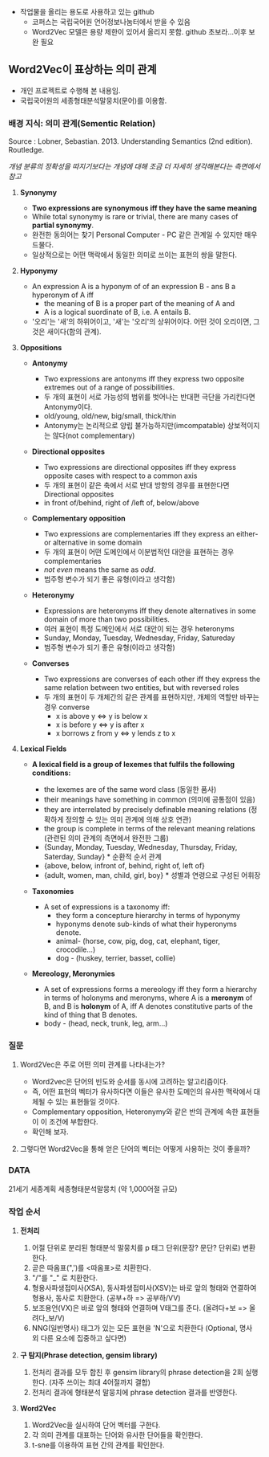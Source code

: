 * 작업물을 올리는 용도로 사용하고 있는 github
  - 코퍼스는 국립국어원 언어정보나눔터에서 받을 수 있음
  - Word2Vec 모델은 용량 제한이 있어서 올리지 못함. github 초보라...이후 보완 필요

## Word2Vec이 표상하는 의미 관계

* 개인 프로젝트로 수행해 본 내용임.  
* 국립국어원의 세종형태분석말뭉치(문어)를 이용함. 


### 배경 지식: 의미 관계(Sementic Relation) 

Source : Lobner, Sebastian. 2013. Understanding Semantics (2nd edition). Routledge.

*개념 분류의 정확성을 따지기보다는 개념에 대해 조금 더 자세히 생각해본다는 측면에서 참고* 

1. **Synonymy**
    - **Two expressions are synonymous iff they have the same meaning**
    - While total synonymy is rare or trivial, there are many cases of **partial synonymy**. 
    - 완전한 동의어는 찾기 Personal Computer - PC 같은 관계일 수 있지만 매우 드물다.
    - 일상적으로는 어떤 맥락에서 동일한 의미로 쓰이는 표현의 쌍을 말한다. 
    
    
2. **Hyponymy**
    - An expression A is a hyponym of of an expression B -  ans B a hyperonym of A iff
        - the meaning of B is a proper part of the meaning of A and 
        -  A is a logical suordinate of B, i.e. A entails B. 
    - '오리'는 '새'의 하위어이고, '새'는 '오리'의 상위어이다. 어떤 것이 오리이면, 그것은 새이다(함의 관계).
    
    
3. **Oppositions**
    * **Antonymy**
        - Two expressions are antonyms iff they express two opposite extremes out of a range of possibilities.
        - 두 개의 표현이 서로 가능성의 범위를 벗어나는 반대편 극단을 가리킨다면 Antonymy이다. 
        - old/young, old/new, big/small, thick/thin
        - Antonymy는 논리적으로 양립 불가능하지만(imcompatable) 상보적이지는 않다(not complementary)
      
    * **Directional opposites**
        - Two expressions are directional opposites iff they express opposite cases with respect to a common axis
        - 두 개의 표현이 같은 축에서 서로 반대 방향의 경우를 표현한다면 Directional opposites
        - in front of/behind, right of /left of, below/above 
     
    * **Complementary opposition**
        - Two expressions are complementaries iff they express an either-or alternative in some domain     
        - 두 개의 표현이 어떤 도메인에서 이분법적인 대안을 표현하는 경우 complementaries
        - *not even* means the same as *odd*. 
        - 범주형 변수가 되기 좋은 유형(이라고 생각함)
        
    * **Heteronymy**
        - Expressions are heteronyms iff they denote alternatives in some domain of more than two possibilities.
        - 여러 표현이 특정 도메인에서 서로 대안이 되는 경우 heteronyms
        - Sunday, Monday, Tuesday, Wednesday, Friday, Satureday  
        - 범주형 변수가 되기 좋은 유형(이라고 생각함)
        
    * **Converses**
        - Two expressions are converses of each other iff they express the same relation between two entities, but with reversed roles
        - 두 개의 표현이 두 개체간의 같은 관계를 표현하지만, 개체의 역할만 바꾸는 경우 converse
            - x is above y <=> y is below x
            - x is before y <=> y is after x
            - x borrows z from y <=> y lends z to x
 
4. **Lexical Fields**
    * **A lexical field is a group of lexemes that fulfils the following conditions:**
        - the lexemes are of the same word class (동일한 품사)
        - their meanings have something in common (의미에 공통점이 있음)
        - they are interrelated by precisely definable meaning relations (정확하게 정의할 수 있는 의미 관계에 의해 상호 연관)
        - the group is complete in terms of the relevant meaning relations (관련된 의미 관계의 측면에서 완전한 그룹) 
        - {Sunday, Monday, Tuesday, Wednesday, Thursday, Friday, Saterday, Sunday} * 순환적 순서 관계 
        - {above, below, infront of, behind, right of, left of} 
        - {adult, women, man, child, girl, boy} * 성별과 연령으로 구성된 어휘장
        
    * **Taxonomies**
        - A set of expressions is a taxonomy iff:
            - they form a concepture hierarchy in terms of hyponymy
            - hyponyms denote sub-kinds of what their hyperonyms denote. 
            - animal- (horse, cow, pig, dog, cat, elephant, tiger, crocodile...)
            - dog - (huskey, terrier, basset, collie)
            
    * **Mereology, Meronymies**
        - A set of expressions forms a mereology iff they form a hierarchy in terms of holonyms and meronyms, where A is a **meronym** of B, and B is **holonym** of A, iff A denotes constitutive parts of the kind of thing that B denotes.
        - body - (head, neck, trunk, leg, arm...)
    
### 질문
    
   1. Word2Vec은 주로 어떤 의미 관계를 나타내는가? 
       - Word2vec은 단어의 빈도와 순서를 동시에 고려하는 알고리즘이다. 
       - 즉, 어떤 표현의 벡터가 유사하다면 이들은 유사한 도메인의 유사한 맥락에서 대체될 수 있는 표현들일 것이다.  
       - Complementary opposition, Heteronymy와 같은 반의 관계에 속한 표현들이 이 조건에 부합한다.
       - 확인해 보자. 
    
    
   2. 그렇다면 Word2Vec을 통해 얻은 단어의 벡터는 어떻게 사용하는 것이 좋을까?
   

### DATA

21세기 세종계획 세종형태분석말뭉치 (약 1,000어절 규모)

### 작업 순서

1. **전처리**
    1. 어절 단위로 분리된 형태분석 말뭉치를 p 태그 단위(문장? 문단? 단위로) 변환한다.
    2. 곧은 따옴표(",')를 <따옴표>로 치환한다. 
    3. "/"를 "_" 로 치환한다. 
    4. 형용사파생접미사(XSA), 동사파생접미사(XSV)는 바로 앞의 형태와 연결하여 형용사, 동사로 치환한다. (공부+하 => 공부하/VV)
    5. 보조용언(VX)은 바로 앞의 형태와 연결하며 V태그를 준다. (올려다+보 => 올려다_보/V)
    6. NNG(일반명사) 태그가 있는 모든 표현을 'N'으로 치환한다 (Optional, 명사 외 다른 요소에 집중하고 싶다면)

2. **구 탐지(Phrase detection, gensim library)**
    1. 전처리 결과를 모두 합친 후 gensim library의 phrase detection을 2회 실행한다. (자주 쓰이는 최대 4어절까지 결합)
    2. 전처리 결과에 형태분석 말뭉치에 phrase detection 결과를 반영한다. 

3. **Word2Vec**
    1. Word2Vec을 실시하여 단어 벡터를 구한다. 
    2. 각 의미 관계를 대표하는 단어와 유사한 단어들을 확인한다. 
    3. t-sne를 이용하여 표현 간의 관계를 확인한다.
